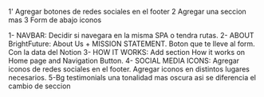 1' Agregar botones de redes sociales en el footer
2 Agregar una seccion mas
3 Form de abajo iconos

1- NAVBAR: Decidir si navegara en la misma SPA o tendra rutas. 2- ABOUT
BrightFuture: About Us + MISSION STATEMENT. Boton que te lleve al form. Con la
data del Notion 3- HOW IT WORKS: Add section How it works on Home page and
Navigation Button. 4- SOCIAL MEDIA ICONS: Agregar iconos de redes sociales en el
footer. Agregar iconos en distintos lugares necesarios. 5-Bg testimonials una
tonalidad mas oscura asi se diferencia el cambio de seccion
